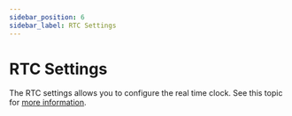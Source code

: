 ```yaml
---
sidebar_position: 6
sidebar_label: RTC Settings
---
```


# RTC Settings

The RTC settings allows you to configure the real time clock. See this topic for [more information](/scripting/gui-screen-buttons-and-lights/rtc-real-time-clock/).